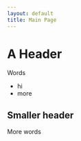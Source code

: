 ```yaml
---
layout: default
title: Main Page
---
```


# A Header

Words
* hi
* more

## Smaller header

More words
